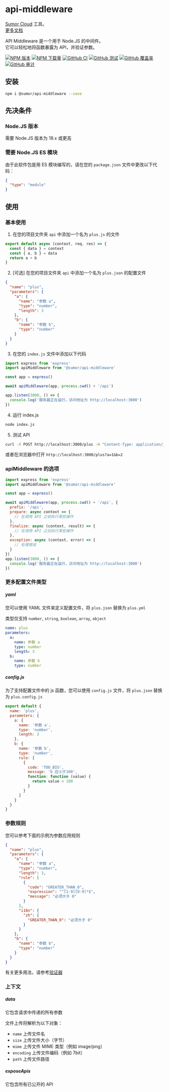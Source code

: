 # api-middleware

[Sumor Cloud](https://sumor.cloud) 工具。  
[更多文档](https://sumor.cloud/api-middleware)

API Middleware 是一个用于 Node.JS 的中间件。  
它可以轻松地将函数暴露为 API，并验证参数。

[![NPM 版本](https://img.shields.io/npm/v/@sumor/api-middleware?logo=npm&label=NPM)](https://www.npmjs.com/package/@sumor/api-middleware)
[![NPM 下载量](https://img.shields.io/npm/dw/@sumor/api-middleware?logo=npm&label=Downloads)](https://www.npmjs.com/package/@sumor/api-middleware)
[![GitHub CI](https://img.shields.io/github/actions/workflow/status/sumor-cloud/api-middleware/ci.yml?logo=github&label=CI)](https://github.com/sumor-cloud/api-middleware/actions/workflows/ci.yml)
[![GitHub 测试](https://img.shields.io/github/actions/workflow/status/sumor-cloud/api-middleware/ut.yml?logo=github&label=Test)](https://github.com/sumor-cloud/api-middleware/actions/workflows/ut.yml)
[![GitHub 覆盖率](https://img.shields.io/github/actions/workflow/status/sumor-cloud/api-middleware/coverage.yml?logo=github&label=Coverage)](https://github.com/sumor-cloud/api-middleware/actions/workflows/coverage.yml)
[![GitHub 审计](https://img.shields.io/github/actions/workflow/status/sumor-cloud/api-middleware/audit.yml?logo=github&label=Audit)](https://github.com/sumor-cloud/api-middleware/actions/workflows/audit.yml)

## 安装

```bash
npm i @sumor/api-middleware --save
```

## 先决条件

### Node.JS 版本

需要 Node.JS 版本为 18.x 或更高

### 需要 Node.JS ES 模块

由于此软件包是用 ES 模块编写的，请在您的 `package.json` 文件中更改以下代码：

```json
{
  "type": "module"
}
```

## 使用

### 基本使用

1. 在您的项目文件夹 `api` 中添加一个名为 `plus.js` 的文件

```js
export default async (context, req, res) => {
  const { data } = context
  const { a, b } = data
  return a + b
}
```

2. [可选] 在您的项目文件夹 `api` 中添加一个名为 `plus.json` 的配置文件

```json
{
  "name": "plus",
  "parameters": {
    "a": {
      "name": "参数 a",
      "type": "number",
      "length": 3
    },
    "b": {
      "name": "参数 b",
      "type": "number"
    }
  }
}
```

3. 在您的 `index.js` 文件中添加以下代码

```javascript
import express from 'express'
import apiMiddleware from '@sumor/api-middleware'

const app = express()

await apiMiddleware(app, process.cwd() + '/api')

app.listen(3000, () => {
  console.log('服务器正在运行，访问地址为 http://localhost:3000')
})
```

4. 运行 index.js

```bash
node index.js
```

5. 测试 API

```bash
curl -X POST http://localhost:3000/plus -H "Content-Type: application/json" -d '{"a": 1, "b": 2}'
```

或者在浏览器中打开 `http://localhost:3000/plus?a=1&b=2`

### apiMiddleware 的选项

```javascript
import express from 'express'
import apiMiddleware from '@sumor/api-middleware'

const app = express()

await apiMiddleware(app, process.cwd() + '/api', {
  prefix: '/api',
  prepare: async context => {
    // 在调用 API 之前执行某些操作
  },
  finalize: async (context, result) => {
    // 在调用 API 之后执行某些操作
  },
  exception: async (context, error) => {
    // 处理错误
  }
})
app.listen(3000, () => {
  console.log('服务器正在运行，访问地址为 http://localhost:3000')
})
```

### 更多配置文件类型

##### yaml

您可以使用 YAML 文件来定义配置文件，将 `plus.json` 替换为 `plus.yml`

类型仅支持 `number`, `string`, `boolean`, `array`, `object`

```yaml
name: plus
parameters:
  a:
    name: 参数 a
    type: number
    length: 3
  b:
    name: 参数 b
    type: number
```

##### config.js

为了支持配置文件中的 js 函数，您可以使用 `config.js` 文件，将 `plus.json` 替换为 `plus.config.js`

```javascript
export default {
  name: 'plus',
  parameters: {
    a: {
      name: '参数 a',
      type: 'number',
      length: 3
    },
    b: {
      name: '参数 b',
      type: 'number',
      rule: [
        {
          code: 'TOO_BIG',
          message: 'b 应小于100',
          function: function (value) {
            return value < 100
          }
        }
      ]
    }
  }
}
```

### 参数规则

您可以参考下面的示例为参数应用规则

```json
{
  "name": "plus",
  "parameters": {
    "a": {
      "name": "参数 a",
      "type": "number",
      "length": 3,
      "rule": [
        {
          "code": "GREATER_THAN_0",
          "expression": "^[1-9][0-9]*$",
          "message": "必须大于 0"
        }
      ],
      "i18n": {
        "zh": {
          "GREATER_THAN_0": "必须大于 0"
        }
      }
    },
    "b": {
      "name": "参数 b",
      "type": "number"
    }
  }
}
```

有关更多用法，请参考[验证器](https://sumor.cloud/validator/)

### 上下文

##### data

它包含请求中传递的所有参数

文件上传将解析为以下对象：

- `name` 上传文件名
- `size` 上传文件大小（字节）
- `mime` 上传文件 MIME 类型（例如 image/png）
- `encoding` 上传文件编码（例如 7bit）
- `path` 上传文件路径

##### exposeApis

它包含所有已公开的 API
